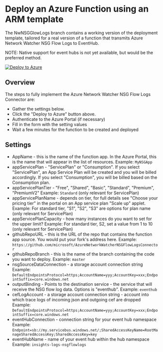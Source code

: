 # Deploy an Azure Function using an ARM template

The NwNSGGlowLogs branch contains a working version of the deployment template, tailored for a real version of a function that transmits Azure Network Watcher NSG Flow Logs to EventHub.

NOTE: Native support for event hubs is not yet available, but would be the preferred method.

[![Deploy to Azure](http://azuredeploy.net/deploybutton.png)](https://portal.azure.com/#create/Microsoft.Template/uri/https%3A%2F%2Fraw.githubusercontent.com%2Fdigitalbydesign%2FAzureNetworkWatcherNSGFlowLogsConnector%2Ffeature%2Fcampus%2FazureDeploy.json)

## Overview

The steps to fully implement the Azure Network Watcher NSG Flow Logs Connector are:
* Gather the settings below.
* Click the "Deploy to Azure" button above.
* Authenticate to the Azure Portal (if necessary)
* Fill in the form with the setting values
* Wait a few minutes for the function to be created and deployed

## Settings

* AppName                     - this is the name of the function app. In the Azure Portal, this is the name that will appear in the list of resources.
   Example: ```MyNSGApp```
* appServicePlan              - "ServicePlan" or "Consumption".
   If you select "ServicePlan", an App Service Plan will be created and you will be billed accordingly. If you select "Consumption", you will be billed based on the Consumption plan.
* appServicePlanTier          - "Free", "Shared", "Basic", "Standard", "Premium", "PremiumV2"
   Example: ```Standard```
   (only relevant for ServicePlan)
* appServicePlanName          - depends on tier, for full details see "Choose your pricing tier" in the portal on an App service plan "Scale up" applet.
   Example: For standard tier, "S1", "S2", "S3" are options for plan name
   (only relevant for ServicePlan)
* appServicePlanCapacity      - how many instances do you want to set for the upper limit?
   Example: For standard tier, S2, set a value from 1 to 10
   (only relevant for ServicePlan)
* githubRepoURL                     - this is the URL of the repo that contains the function app source. You would put your fork's address here.
   Example: ```https://github.com/microsoft/AzureNetworkWatcherNSGFlowLogsConnector```
* githubRepoBranch                  - this is the name of the branch containing the code you want to deploy.
   Example: ```master```
* nsgSourceDataConnection     - a storage account connection string
   Example: ```DefaultEndpointsProtocol=https;AccountName=yyy;AccountKey=xxx;EndpointSuffix=core.windows.net```
* outputBinding               - Points to the destination service - the service that will receive the NSG flow log data. Options is "eventhub".
   Example: ```eventhub```
* cefLogAccount               - a storage account connection string - account into which trace logs of incoming json and outgoing cef are dropped
   Example: ```DefaultEndpointsProtocol=https;AccountName=yyy;AccountKey=xxx;EndpointSuffix=core.windows.net```
* eventHubConnection          - connection string for your event hub namespace
   Example: ```Endpoint=sb://my.servicebus.windows.net/;SharedAccessKeyName=RootManageSharedAccessKey;SharedAccessKey=key```
* eventHubName                - name of your event hub within the hub namespace
   Example: ```insights-logs-nsgflowlogs```
